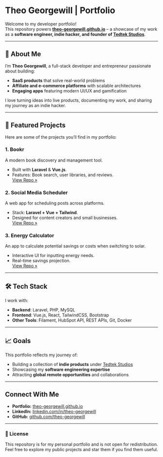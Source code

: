 # Theo Georgewill | Portfolio

Welcome to my developer portfolio!  
This repository powers **[theo-georgewill.github.io](https://theo-georgewill.github.io)** – a showcase of my work as a **software engineer, indie hacker, and founder of [Tedtek Studios](#)**.

---

## 👋 About Me
I’m **Theo Georgewill**, a full-stack developer and entrepreneur passionate about building:
- **SaaS products** that solve real-world problems
- **Affiliate and e-commerce platforms** with scalable architectures
- **Engaging apps** featuring modern UI/UX and gamification

I love turning ideas into live products, documenting my work, and sharing my journey as an indie hacker.

---

## 🚀 Featured Projects
Here are some of the projects you’ll find in my portfolio:

### **1. Bookr**
A modern book discovery and management tool.  
- Built with **Laravel** & **Vue.js**.
- Features: Book search, user libraries, and reviews.  
[View Repo »](#)

### **2. Social Media Scheduler**
A web app for scheduling posts across platforms.  
- Stack: **Laravel + Vue + Tailwind**.
- Designed for content creators and small businesses.  
[View Repo »](#)

### **3. Energy Calculator**
An app to calculate potential savings or costs when switching to solar.  
- Interactive UI for inputting energy needs.
- Real-time savings projection.  
[View Repo »](#)

---

## 🛠 Tech Stack
I work with:
- **Backend**: Laravel, PHP, MySQL
- **Frontend**: Vue.js, React, TailwindCSS, Bootstrap
- **Other Tools**: Filament, HubSpot API, REST APIs, Git, Docker

---

## 📈 Goals
This portfolio reflects my journey of:
- Building a collection of **indie products** under [Tedtek Studios](#)
- Showcasing my **software engineering expertise**
- Attracting **global remote opportunities** and collaborations

---

## Connect With Me
- **Portfolio:** [theo-georgewill.github.io](https://theo-georgewill.github.io)
- **LinkedIn:** [linkedin.com/in/theo-georgewill](#)
- **GitHub:** [github.com/theo-georgewill](https://github.com/theo-georgewill)

---

### 📝 License
This repository is for my personal portfolio and is not open for redistribution.  
Feel free to explore my public projects and star them if you find them useful.
